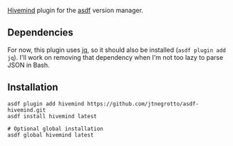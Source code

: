 [Hivemind](https://github.com/DarthSim/hivemind) plugin for the [asdf](https://github.com/asdf-vm/asdf) version manager.

## Dependencies

For now, this plugin uses [jq](https://jqlang.github.io/jq/), so it should also be installed (`asdf plugin add jq`). I'll work on removing that dependency when I'm not too lazy to parse JSON in Bash.

## Installation

```
asdf plugin add hivemind https://github.com/jtnegrotto/asdf-hivemind.git
asdf install hivemind latest

# Optional global installation
asdf global hivemind latest
```
